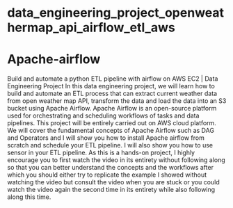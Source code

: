 # data_engineering_project_openweathermap_api_airflow_etl_aws
# Apache-airflow
Build and automate a python ETL pipeline with airflow on AWS EC2 | Data Engineering Project
In this data engineering project, we will learn how to build and automate an ETL process that can extract current weather data from open weather map API, transform the data and load the data into an S3 bucket using Apache Airflow. Apache Airflow is an open-source platform used for orchestrating and scheduling workflows of tasks and data pipelines. This project will be entirely carried out on AWS cloud platform.
We will cover the fundamental concepts of Apache Airflow such as DAG and Operators and I will show you how to install Apache airflow from scratch and schedule your ETL pipeline. I will also show you how to use sensor in your ETL pipeline.
As this is a hands-on project, I highly encourage you to first watch the video in its entirety without following along so that you can better understand the concepts and the workflows after which you should either try to replicate the example I showed without watching the video but consult the video when you are stuck or you could watch the video again the second time in its entirety while also following along this time.

